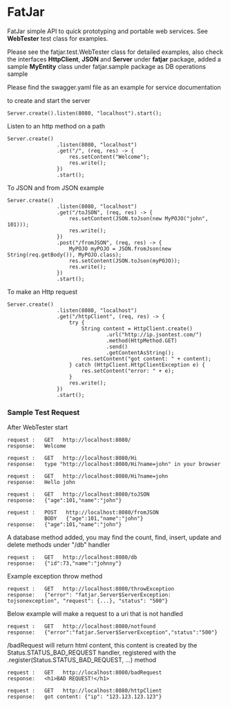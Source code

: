 # FatJar
FatJar simple API to quick prototyping and portable web services. See **WebTester** test class for examples.

Please see the fatjar.test.WebTester class for detailed examples,
also check the interfaces **HttpClient**, **JSON** and **Server** under **fatjar** package,
added a sample **MyEntity** class under fatjar.sample package as DB operations sample

Please find the swagger.yaml file as an example for service documentation

to create and start the server
```
Server.create().listen(8080, "localhost").start();
```

Listen to an http method on a path
```
Server.create()
                .listen(8080, "localhost")
                .get("/", (req, res) -> {
                    res.setContent("Welcome");
                    res.write();
                })
                .start();
```

To JSON and from JSON example
```
Server.create()
                .listen(8080, "localhost")
                .get("/toJSON", (req, res) -> {
                    res.setContent(JSON.toJson(new MyPOJO("john", 101)));
                    res.write();
                })
                .post("/fromJSON", (req, res) -> {
                    MyPOJO myPOJO = JSON.fromJson(new String(req.getBody()), MyPOJO.class);
                    res.setContent(JSON.toJson(myPOJO));
                    res.write();
                })
                .start();
```

To make an Http request
```
Server.create()
                .listen(8080, "localhost")
                .get("/httpClient", (req, res) -> {
                    try {
                        String content = HttpClient.create()
                                .url("http://ip.jsontest.com/")
                                .method(HttpMethod.GET)
                                .send()
                                .getContentAsString();
                        res.setContent("got content: " + content);
                    } catch (HttpClient.HttpClientException e) {
                        res.setContent("error: " + e);
                    }
                    res.write();
                })
                .start();
```



### Sample Test Request

After WebTester start

```
request :   GET   http://localhost:8080/
response:   Welcome
```

```
request :   GET   http://localhost:8080/Hi
response:   type "http://localhost:8080/Hi?name=john" in your browser
```

```
request :   GET   http://localhost:8080/Hi?name=john
response:   Hello john
```

```
request :   GET   http://localhost:8080/toJSON
response:   {"age":101,"name":"john"}
```

```
request :   POST   http://localhost:8080/fromJSON
            BODY   {"age":101,"name":"john"}
response:   {"age":101,"name":"john"}
```

A database method added, you may find the count, find, insert, update and delete methods under "/db" handler
```
request :   GET   http://localhost:8080/db
response:   {"id":73,"name":"johnny"}
```

Example exception throw method
```
request :   GET   http://localhost:8080/throwException
response:   {"error": "fatjar.Server$ServerException: tojsonexception", "request": {...}, "status": "500"}
```

Below example will make a request to a uri that is not handled 
```
request :   GET   http://localhost:8080/notfound
response:   {"error":"fatjar.Server$ServerException","status":"500"}
```

/badRequest will return html content, 
this content is created by the Status.STATUS_BAD_REQUEST handler,
registered with the .register(Status.STATUS_BAD_REQUEST, ...) method
```
request :   GET   http://localhost:8080/badRequest
response:   <h1>BAD REQUEST!</h1> 
```

```
request :   GET   http://localhost:8080/httpClient
response:   got content: {"ip": "123.123.123.123"}
```
